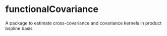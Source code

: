 # functionalCovariance
A package to estimate cross-covariance and covariance kernels in product bspline basis

